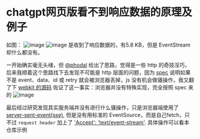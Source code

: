 # chatgpt网页版看不到响应数据的原理及例子

如图：
![image](https://user-images.githubusercontent.com/15936231/219986461-790833d3-079e-4176-a08f-e85b630e74bd.png)
![image](https://user-images.githubusercontent.com/15936231/219986490-0331ebbb-cbd4-4490-8422-a3e743d60926.png)
是收到了响应数据的，有5.8 KB，但是 EventStream 却什么都没有。

一开始确实毫无头绪，但 [@phodal][phodal] 给出了思路，觉得是一些 http 的奇技淫巧，后来我顺着这个思路找下去发现不可能是 http 层面的问题，因为 [spec][spec] 说明如果不是 event、data、id 或 retry 就会被浏览器丢掉，js 没有机会做骚操作，我又翻了下 [webkit 的源码][webkit eventsource] 佐证了这一事实：浏览器并没有特殊实现，完全按照 spec 来的
![image](https://user-images.githubusercontent.com/15936231/219986725-82690528-ba21-4949-8383-b4e46f2e9b5c.png)


最后经过研究发现其实服务端并没有进行什么骚操作，只是浏览器端使用了[server-sent-event(sse)][sse], 但是没有用标准的 EventSource，而是自己fetch，只不过 `request header` 加上了 ['Accept': 'text/event-stream'][fetch]. 具体操作可以看本仓库示例


[phodal]: https://github.com/phodal
[webkit eventsource]: https://github.com/WebKit/webkit/blob/main/Source/WebCore/page/EventSource.cpp#L371-L388
[sse]: https://developer.mozilla.org/en-US/docs/Web/API/Server-sent_events/Using_server-sent_events
[fetch]: https://github.com/CGQAQ/chatgpt-sse-hide-example/blob/b5f673ad57a0b987291f9eca4ef35e67e1b6f479/index.html#L11
[spec]: https://html.spec.whatwg.org/multipage/server-sent-events.html#event-stream-interpretation
